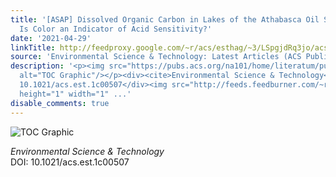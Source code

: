 ```yaml
---
title: '[ASAP] Dissolved Organic Carbon in Lakes of the Athabasca Oil Sands Region:
  Is Color an Indicator of Acid Sensitivity?'
date: '2021-04-29'
linkTitle: http://feedproxy.google.com/~r/acs/esthag/~3/LSpgjdRq3jo/acs.est.1c00507
source: 'Environmental Science & Technology: Latest Articles (ACS Publications)'
description: '<p><img src="https://pubs.acs.org/na101/home/literatum/publisher/achs/journals/content/esthag/0/esthag.ahead-of-print/acs.est.1c00507/20210429/images/medium/es1c00507_0009.gif"
  alt="TOC Graphic"/></p><div><cite>Environmental Science & Technology</cite></div><div>DOI:
  10.1021/acs.est.1c00507</div><img src="http://feeds.feedburner.com/~r/acs/esthag/~4/LSpgjdRq3jo"
  height="1" width="1" ...'
disable_comments: true
---
```

<p><img src="https://pubs.acs.org/na101/home/literatum/publisher/achs/journals/content/esthag/0/esthag.ahead-of-print/acs.est.1c00507/20210429/images/medium/es1c00507_0009.gif" alt="TOC Graphic"/></p><div><cite>Environmental Science & Technology</cite></div><div>DOI: 10.1021/acs.est.1c00507</div><img src="http://feeds.feedburner.com/~r/acs/esthag/~4/LSpgjdRq3jo" height="1" width="1" ...